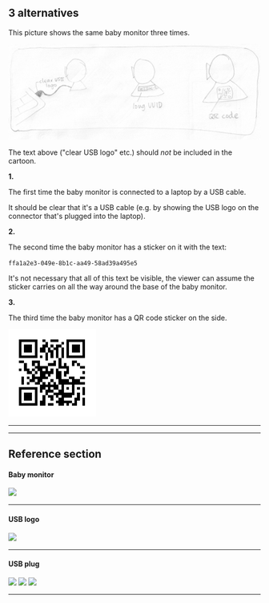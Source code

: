 3 alternatives
--------------

This picture shows the same baby monitor three times.

![3 alternatives](alternatives-3.png)

The text above ("clear USB logo" etc.) should _not_ be included in the cartoon.

**1.**

The first time the baby monitor is connected to a laptop by a USB cable.

It should be clear that it's a USB cable (e.g. by showing the USB logo on the connector that's plugged into the laptop).

**2.**

The second time the baby monitor has a sticker on it with the text:

`ffa1a2e3-049e-8b1c-aa49-58ad39a495e5`

It's not necessary that all of this text be visible, the viewer can assume the sticker carries on all the way around the base of the baby monitor.

**3.**

The third time the baby monitor has a QR code sticker on the side.

![QR code](qr-code.png)

----
----

Reference section
-----------------

#### Baby monitor

<img src="http://babadu.ru/upload/iblock/754/smart_baby_monitor_main.jpg">

----

#### USB logo

<img src="http://upload.wikimedia.org/wikipedia/commons/f/fd/USB_Icon.svg">

----

#### USB plug

<img src="http://commons.wikimedia.org/wiki/File:USB_Type_A_Plug_BW.svg">
<img src="http://thumbs.dreamstime.com/x/usb-cable-vector-illustration-1519646.jpg">
<img src="http://g-ecx.images-amazon.com/images/G/02/uk-health-and-beauty/Remington/USB_icon_final._V190393031_.jpg">

----
